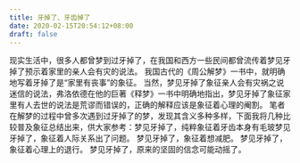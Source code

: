```yaml
---
title: 牙掉了、牙齿掉了
date: 2020-02-15T20:54:12+08:00
draft: false
---
```


现实生活中，很多人都曾梦到过牙掉了，在我国和西方一些民间都曾流传着梦见牙掉了预示着家里的亲人会有灾的说法。
我国古代的《周公解梦》一书中，就明确地写着牙掉了是“家里有丧事”的象征。
当然，梦见牙掉了象征亲人会有灾祸之说迷信的说法，弗洛依德在他的巨著《释梦》一书中明确地指出，梦见牙掉了象征家里有人去世的说法是荒谬而错误的，正确的解释应该是象征着心理的阉割。
笔者在解梦的过程中曾多次遇到过牙掉了的梦，发现其含义多种多样，下面我将几种比较普及象征总结出来，供大家参考：梦见牙掉了，纯粹象征着牙齿本身有毛玻梦见牙掉了，象征着人际关系出了问题。
梦见牙掉了，象征着想减肥。
梦见牙掉了，象征着心理上的退行。
梦见牙掉了，原来的坚固的信念可能动摇了。
